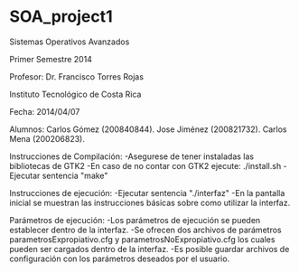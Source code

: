 SOA_project1
============

Sistemas Operativos Avanzados

Primer Semestre 2014

Profesor: Dr. Francisco Torres Rojas

Instituto Tecnológico de Costa Rica

Fecha: 2014/04/07

Alumnos:
	Carlos Gómez (200840844).
	Jose Jiménez (200821732).
	Carlos Mena  (200206823).

Instrucciones de Compilación:
	-Asegurese de tener instaladas las bibliotecas de GTK2
	-En caso de no contar con GTK2 ejecute: ./install.sh
	-Ejecutar sentencia "make"

Instrucciones de ejecución:
	-Ejecutar sentencia "./interfaz"
	-En la pantalla inicial se muestran las instrucciones básicas
	sobre como utilizar la interfaz.

Parámetros de ejecución:
	-Los parámetros de ejecución se pueden establecer dentro de la interfaz.
	-Se ofrecen dos archivos de parámetros parametrosExpropiativo.cfg y 
	parametrosNoExpropiativo.cfg los cuales pueden ser cargados dentro de la
	interfaz.
	-Es posible guardar archivos de configuración con los parámetros deseados 
	por el usuario.
